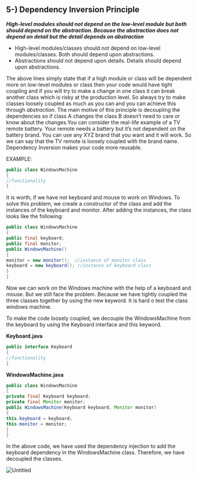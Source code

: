 ## 5-) Dependency Inversion Principle
***High-level modules should not depend on the low-level module but both should depend on the abstraction. Because the abstraction does not depend on detail but the detail depends on abstraction***

- High-level modules/classes should not depend on low-level modules/classes. Both should depend upon abstractions.
- Abstractions should not depend upon details. Details should depend upon abstractions.

The above lines simply state that if a high module or class will be dependent more on low-level modules or class then your code would have tight coupling and if you will try to make a change in one class it can break another class which is risky at the production level. So always try to make classes loosely coupled as much as you can and you can achieve this through *abstraction*. The main motive of this principle is decoupling the dependencies so if class A changes the class B doesn’t need to care or know about the changes.You can consider the real-life example of a TV remote battery. Your remote needs a battery but it’s not dependent on the battery brand. You can use any XYZ brand that you want and it will work. So we can say that the TV remote is loosely coupled with the brand name. Dependency Inversion makes your code more reusable.

EXAMPLE:


```java
public class WindowsMachine  
{  
//functionality   
}
```

It is worth, if we have not keyboard and mouse to work on Windows. To solve this problem, we create a constructor of the class and add the instances of the keyboard and monitor. After adding the instances, the class looks like the following:

```java
public class WindowsMachine  
{  
public final keyboard;  
public final monitor;  
public WindowsMachine()  
{  
monitor = new monitor();  //instance of monitor class  
keyboard = new keyboard(); //instance of keyboard class  
}  
}
```

Now we can work on the Windows machine with the help of a keyboard and mouse. But we still face the problem. Because we have tightly coupled the three classes together by using the new keyword. It is hard o test the class windows machine.

To make the code loosely coupled, we decouple the WindowsMachine from the keyboard by using the Keyboard interface and this keyword.

**Keyboard.java**

```java
public interface Keyboard   
{   
//functionality  
}
```

**WindowsMachine.java**

```java
public class WindowsMachine  
{  
private final Keyboard keyboard;  
private final Monitor monitor;  
public WindowsMachine(Keyboard keyboard, Monitor monitor)   
{  
this.keyboard = keyboard;  
this.monitor = monitor;  
}  
}
```

In the above code, we have used the dependency injection to add the keyboard dependency in the WindowsMachine class. Therefore, we have decoupled the classes.

![Untitled](https://s3-us-west-2.amazonaws.com/secure.notion-static.com/fd4851ea-2d36-4fd3-b430-559877351c21/Untitled.png)

